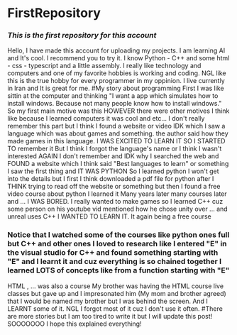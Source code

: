 # FirstRepository
### ***This is the first repository for this account***
Hello, I have made this account for uploading my projects.
I am learning AI and It's cool. I recommend you to try it.
I know Python - C++ and some html - css - typescript and a little assembly.
I really like technology and computers and one of my favorite hobbies is working and coding.
NGL like this is the true hobby for every programmer in my oppinion.
I live currently in Iran and It is great for me.
#My story about programming
First I was like sittin at the computer and thinking "I want a app which simulates how to install windows. Because not many people know how to install windows."
So my first main motive was this HOWEVER there were other motives I think like because I learned computers it was cool and etc...
I don't really remember this part but I think I found a website or video IDK which 
I saw a language which was about games and something. the author said how they made games in this language.
I WAS EXCITED TO LEARN IT SO I STARTED TO remember it But I think I forgot the language's name or I think I wasn't interested AGAIN I don't remember and IDK why
I searched the web and FOUND a website which I think said "Best languages to learn" or something
I saw the first thing and IT WAS PYTHON
So I learned python 
I won't get into the details but I first I think downloaded a pdf file for python after I THINK trying to read off the website or something but then I found a free video course about python
I learned it
Many years later many courses later and ...
I WAS BORED. I really wanted to make games so I learned C++ cuz some person on his youtube vid mentioned how he chose unity over ... and unreal uses C++
I WANTED TO LEARN IT.
It again being a free course
### Notice that I watched some of the courses like python ones full but C++ and other ones I loved to research like I entered "E" in the visual studio for C++ and found something starting with "E" and I learnt it and cuz everything is so chained together I learned LOTS of concepts like from a function starting with "E"
HTML , ... was also a course
My brother was having the HTML course live classes but gave up and I impresonated him (My mom and brother agreed) that I would be named my brother but I was behind the screen.
And I LEARNT some of it.
NGL I forgot most of it cuz I don't use it often.
#There are more stories but I am too tired to write it but I will update this post!
SOOOOOOO I hope this explained everything!
